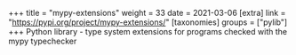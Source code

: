 +++
title = "mypy-extensions"
weight = 33
date = 2021-03-06
[extra]
link = "https://pypi.org/project/mypy-extensions/"
[taxonomies]
groups = ["pylib"]
+++
Python library - type system extensions for programs checked with the mypy typechecker

